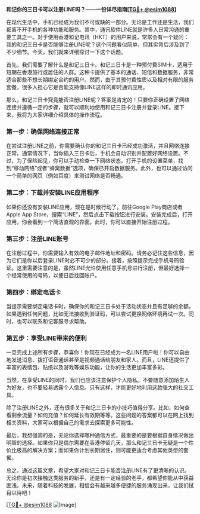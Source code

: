 **和记你的三日卡可以注册LINE吗？——一份详尽指南[[TG💪+ @esim1088](https://t.me/s/esim1088)]**

在现代生活中，手机已经成为我们不可或缺的一部分。无论是工作还是生活，我们都离不开手机的各种功能和服务。其中，通讯软件LINE就是许多人日常沟通的重要工具之一。对于使用香港和记电讯（HKT）的用户来说，常常会有一个疑问：我的和记三日卡是否能够注册LINE呢？这个问题看似简单，但其实背后涉及到了不少细节。今天，我们就来详细探讨一下这个话题。

首先，我们需要了解什么是和记三日卡。和记三日卡是一种预付费SIM卡，适用于短期在香港旅行或居住的人群。这种卡提供了基本的通话、短信和数据服务，非常适合那些不想长期绑定合约的用户。然而，由于其预付费性质以及相对有限的服务套餐，很多人担心它是否能支持像LINE这样的即时通讯应用。

那么，和记三日卡究竟能否注册LINE呢？答案是肯定的！只要你正确设置了网络连接并遵循一定的步骤，就可以顺利地使用和记三日卡注册并登录LINE。接下来，我将为大家详细介绍具体的操作流程。

### 第一步：确保网络连接正常

在尝试注册LINE之前，你需要确认你的和记三日卡已经成功激活，并且网络连接正常。通常情况下，当你插入三日卡后，手机会自动识别并配置好网络设置。不过，为了保险起见，你可以手动检查一下网络状态。打开手机的设置菜单，找到“移动网络”或者“蜂窝数据”选项，确保已开启数据服务。此外，也可以通过访问一个简单的网页（例如百度）来测试网络是否畅通。

### 第二步：下载并安装LINE应用程序

如果你还没有安装LINE应用，现在是时候行动了。前往Google Play商店或者Apple App Store，搜索“LINE”，然后点击下载按钮进行安装。安装完成后，打开应用，你会看到一个简洁直观的界面。此时，你可以直接开始注册过程。

### 第三步：注册LINE账号

在注册过程中，你需要输入有效的电子邮件地址和密码。请务必记住这些信息，因为它们是你以后登录LINE时必不可少的部分。接着，按照提示完成手机号码验证。这里需要注意的是，虽然LINE允许使用任意手机号进行注册，但最好选择一个经常使用的号码，以便日后找回账户。

### 第四步：绑定电话卡

当提示需要绑定电话卡时，确保你的和记三日卡处于活动状态并且有足够的余额。如果遇到任何问题，比如无法接收到验证码，可以尝试更换网络环境再试一次。同时，也可以联系和记客服寻求帮助。

### 第五步：享受LINE带来的便利

一旦完成上述所有步骤，恭喜你！你现在已经成为一名LINE用户啦！你可以自由地发送消息、拨打语音通话甚至是视频通话给朋友和家人。而且，LINE还提供了丰富的表情包、贴纸以及游戏等娱乐功能，让你的生活更加丰富多彩。

当然，在享受LINE的同时，我们也应该注意保护个人隐私。不要随意添加陌生人为好友，也不要轻易透露个人信息。只有这样，才能更好地利用这款强大的社交工具。

除了注册LINE之外，还有很多关于和记三日卡的小技巧值得分享。比如，如何查看剩余流量？如何充值？如何延长有效期等等。这些问题的答案都可以在网上找到相关资料，大家可以根据自己的需求去探索更多可能性。

最后，我想强调的是，无论你选择哪种通信方式，最重要的是要根据自身情况做出明智的选择。如果你只是偶尔需要在香港停留几天，那么和记三日卡无疑是一个性价比极高的解决方案；而如果你计划长期居住，则可能更适合考虑其他类型的套餐。

总之，通过这篇文章，希望大家对和记三日卡能否注册LINE有了更清晰的认识。无论你是初次接触这类服务的新手，还是有一定经验的老手，都希望你能从中获益匪浅。未来，随着科技的发展，相信会有越来越多便捷的服务涌现出来，让我们拭目以待吧！

[[TG💪+ @esim1088](https://t.me/s/esim1088) ![Image](https://i.postimg.cc/4NQfJmqS/Snipaste-2025-05-13-00-14-12.png)]